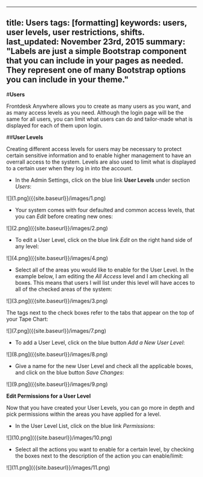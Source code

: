 
---
title: Users
tags: [formatting]
keywords: users, user levels, user restrictions, shifts.
last_updated: November 23rd, 2015
summary: "Labels are just a simple Bootstrap component that you can include in your pages as needed. They represent one of many Bootstrap options you can include in your theme."
---

#**Users**

Frontdesk Anywhere allows you to create as many users as you want, and as many access levels as you need. Although the login page will be the same for all users, you can limit what users can do and tailor-made what is displayed for each of them upon login.

##**User Levels**  

Creating different access levels for users may be necessary to protect certain sensitive information and to enable higher management to have an overrall access to the system. Levels are also used to limit what is displayed to a certain user when they log in into the account.  

 - In the Admin Settings, click on the blue link **User Levels** under section _Users_:  
 
 ![](1.png]({{site.baseurl}}/images/1.png)  
 
 - Your system comes with four defaulted and common access levels, that you can _Edit_ before creating new ones:
 
 ![](2.png]({{site.baseurl}}/images/2.png)  
 
 - To edit a User Level, click on the blue link _Edit_ on the right hand side of any level:  
 
 ![](4.png]({{site.baseurl}}/images/4.png)  
 
 - Select all of the areas you would like to enable for the User Level. In the example below, I am editing the _All Access_ level and I am checking all boxes. This means that users I will list under this level will have acces to all of the checked areas of the system:  
 
 ![](3.png]({{site.baseurl}}/images/3.png)  
 
The tags next to the check boxes refer to the tabs that appear on the top of your Tape Chart:  

![](7.png]({{site.baseurl}}/images/7.png)  


 - To add a User Level, click on the blue button _Add a New User Level_:  
 
 ![](8.png]({{site.baseurl}}/images/8.png)  
 
 - Give a name for the new User Level and check all the applicable boxes, and click on the blue button _Save Changes_:  
 
 ![](9.png]({{site.baseurl}}/images/9.png)  
 
 **Edit Permissions for a User Level**
 
 Now that you have created your User Levels, you can go more in depth and pick permissions within the areas you have applied for a level.
 
 - In the User Level List, click on the blue link _Permissions_:  
 
 ![](10.png]({{site.baseurl}}/images/10.png)  
 
 - Select all the actions you want to enable for a certain level, by checking the boxes next to the description of the action you can enable/limit:  
 
 ![](11.png]({{site.baseurl}}/images/11.png)






 

 




 

 
 

